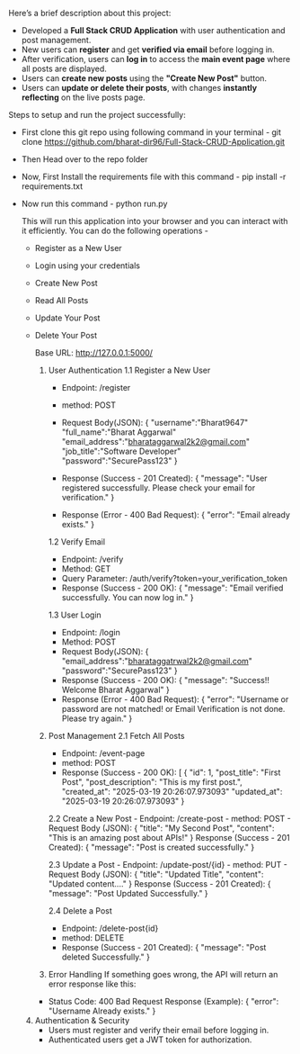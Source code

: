 Here’s a brief description about this project:  

- Developed a **Full Stack CRUD Application** with user authentication and post management.  
- New users can **register** and get **verified via email** before logging in.  
- After verification, users can **log in** to access the **main event page** where all posts are displayed.  
- Users can **create new posts** using the **"Create New Post"** button.  
- Users can **update or delete their posts**, with changes **instantly reflecting** on the live posts page.  

Steps to setup and run the project successfully:
- First clone this git repo using following command in your terminal - git clone https://github.com/bharat-dir96/Full-Stack-CRUD-Application.git
- Then Head over to the repo folder

- Now, First Install the requirements file with this command -                pip install -r requirements.txt
- Now run this command -                                                      python run.py

  This will run this application into your browser and you can interact with it efficiently.
  You can do the following operations -
  - Register as a New User
  - Login using your credentials
  - Create New Post
  - Read All Posts
  - Update Your Post
  - Delete Your Post
 
    Base URL:
    http://127.0.0.1:5000/

    1. User Authentication
        1.1 Register a New User
        - Endpoint: /register
        - method: POST
        - Request Body(JSON):
         {
         "username":"Bharat9647"
         "full_name":"Bharat Aggarwal"
         "email_address":"bharataggarwal2k2@gmail.com"
         "job_title":"Software Developer"
         "password":"SecurePass123"
         }

       - Response (Success - 201 Created):
        {
          "message": "User registered successfully. Please check your email for verification."
        }
       - Response (Error - 400 Bad Request):
        {
          "error": "Email already exists."
        }
        
        1.2 Verify Email
        - Endpoint: /verify
        - Method: GET
        - Query Parameter:
          /auth/verify?token=your_verification_token
        - Response (Success - 200 OK):
          {
            "message": "Email verified successfully. You can now log in."
          }
          
        1.3 User Login
          - Endpoint: /login
          - Method: POST
          - Request Body(JSON):
            {
              "email_address":"bharataggatrwal2k2@gmail.com"
              "password":"SecurePass123"
            }  
          - Response (Success - 200 OK):
          {
            "message": "Success!! Welcome Bharat Aggarwal"
          }
         - Response (Error - 400 Bad Request):
          {
            "error": "Username or password are not matched! or Email Verification is not done. Please try again."
          }
    2. Post Management
       2.1 Fetch All Posts
         - Endpoint: /event-page
         - method: POST
         - Response (Success - 200 OK):
           [
             {
                 "id": 1,
                 "post_title": "First Post",
                 "post_description": "This is my first post.",
                 "created_at": "2025-03-19 20:26:07.973093"
                 "updated_at": "2025-03-19 20:26:07.973093"
             }
           
       2.2 Create a New Post
           - Endpoint: /create-post
           - method: POST
           - Request Body (JSON):
            {
              "title": "My Second Post",
              "content": "This is an amazing post about APIs!"
            }
            Response (Success - 201 Created):
            {
              "message": "Post is created successfully."
            }
          
       2.3 Update a Post
           - Endpoint: /update-post/{id}
           - method: PUT
           - Request Body (JSON):
            {
              "title": "Updated Title",
              "content": "Updated content...."
            }
            Response (Success - 201 Created):
            {
              "message": "Post Updated Successfully."
            }

       2.4 Delete a Post
          - Endpoint: /delete-post{id}
          - method: DELETE
          - Response (Success - 201 Created):
            {
              "message": "Post deleted Successfully."
            }

    3. Error Handling
       If something goes wrong, the API will return an error response like this:

      - Status Code: 400 Bad Request
        Response (Example):
        {
          "error": "Username Already exists."
        }
        
  4. Authentication & Security
      - Users must register and verify their email before logging in.
      - Authenticated users get a JWT token for authorization.

  

  
  
